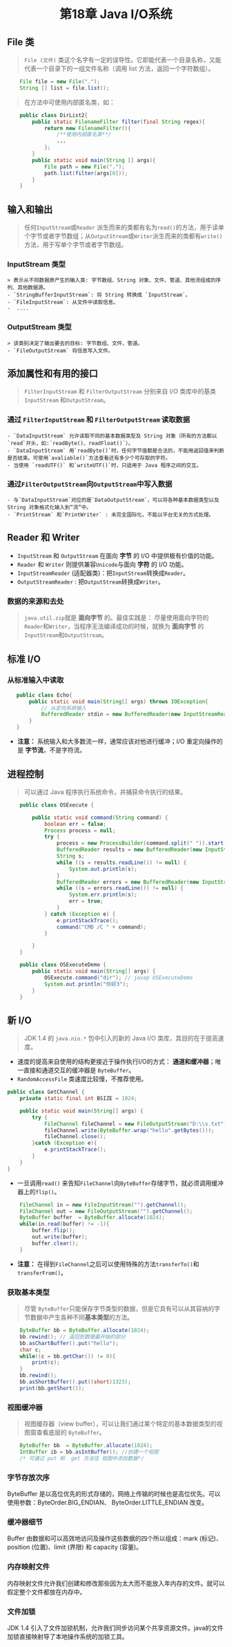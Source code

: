 # <center> 第18章 Java I/O系统 </center>

## File 类
> `File (文件)` 类这个名字有一定的误导性。它即能代表一个目录名称，又能代表一个目录下的一组文件名称（调用 list 方法，返回一个字符数组）。
```java
    File file = new File(".");
    String [] list = file.list();
```
> 在方法中可使用内部匿名类，如：
```java
    public class DirList2{
        public static FilenameFilter filter(final String regex){
            return new FilenameFilter(){ 
                /**使用内部匿名类**/
                ...
            };
        }
        public static void main(String [] args){
            File path = new File(".");
            path.list(filter(args[0])); 
        }
    }

```

## 输入和输出
> 任何`InputStream`或`Reader` 派生而来的类都有名为`read()`的方法，用于读单个字节或者字节数组；从`OutputStream`或`Writer`派生而来的类都有`write()`方法，用于写单个字节或者字节数组。
### InputStream 类型
    > 表示从不同数据原产生的输入类: 字节数组、String 对象、文件、管道、其他流组成的序列、其他数据源。
    - `StringBufferInputStream`: 将 String 转换成 `InputStream`。
    - `FileInputStream`: 从文件中读取信息。
    -  ....
### OutputStream 类型
    > 该类别决定了输出要去的目标: 字节数组、文件、管道。
    - `FileOutputStream` 将信息写入文件。

## 添加属性和有用的接口
> `FilterInputStream` 和 `FilterOutputStream` 分别来自 I/O 类库中的基类`InputStream` 和`OutputStream`。

### 通过 `FilterInputStream` 和 `FilterOutputStream` 读取数据
    - `DataInputStream` 允许读取不同的基本数据类型及 String 对象（所有的方法都以`read`开头，如:`readByte()、readFloat()`）。
    - `DataInputStream` 用`readByte()`时，任何字节值都是合法的，不能用返回值来判断是否结束。可使用`avaliable()`方法查看还有多少个可存取的字符。
    - 当使用 `readUTF()` 和`writeUTF()`时，只适用于 Java 程序之间的交互。
### 通过`FilterOutputStream`向`OutputStream`中写入数据
    - 与`DataInputStream`对应的是`DataOutputStream`，可以将各种基本数据类型以及 String 对象格式化输入到“流”中。
    - `PrintStream` 和`PrintWriter` : 未完全国际化，不能以平台无关的方式处理。
## Reader 和 Writer
- `InputStream` 和 `OutputStream` 在面向 **字节** 的 I/O 中提供极有价值的功能。
- `Reader` 和 `Writer` 则提供兼容`Unicode`与面向 **字符** 的 I/O 功能。
- `InputStreamReader` (适配器类)：把`InputStream`转换成`Reader`。
- `OutputStreamReader` : 把`OutputStream`转换成`Writer`。
### 数据的来源和去处
 > `java.util.zip`就是 **面向字节** 的。最佳实践是： 尽量使用面向字符的`Reader`和`Writer`，当程序无法编译成功的时候，就换为 **面向字节** 的`InputStream`和`OutputStream`。

 ## 标准 I/O

 ### 从标准输入中读取

 ```java
    public class Echo{
        public static void main(String[] args) throws IOException{
            // 从定向系统输入
            BufferedReader stdin = new BufferedReader(new InputStreamReader(System.in))  
        }
    }
 ```
  - **注意：** 系统输入和大多数流一样，通常应该对他进行缓冲；I/O 重定向操作的是 **字节流**，不是字符流。

  ## 进程控制
  > 可以通过 Java 程序执行系统命令，并捕获命令执行的结果。
```java
    public class OSExecute {

        public static void command(String command) {
            boolean err = false;
            Process process = null;
            try {
                process = new ProcessBuilder(command.split(" ")).start();
                BufferedReader results = new BufferedReader(new InputStreamReader(process.getInputStream()));
                String s;
                while ((s = results.readLine()) != null) {
                    System.out.println(s);
                }
                BufferedReader errors = new BufferedReader(new InputStreamReader(process.getErrorStream()));
                while ((s = errors.readLine()) != null) {
                    System.err.println(s);
                    err = true;
                }
            } catch (Exception e) {
                e.printStackTrace();
                command("CMD /C " + command);
            }

        }
    }

    public class OSExecuteDemo {
        public static void main(String[] args) {
            OSExecute.command("dir"); // javap OSExecuteDemo
            System.out.println("你好3");
        }
    }


```

## 新 I/O
> JDK 1.4 的 `java.nio.*` 包中引入的新的 Java I/O 类库，其目的在于提高速度。
- 速度的提高来自使用的结构更接近于操作执行I/O的方式： **通道和缓冲器**；唯一直接和通道交互的缓冲器是 `ByteBuffer`。
- `RandomAccessFile` 类速度比较慢，不推荐使用。
```java
public class GetChannel {
    private static final int BSIZE = 1024;

    public static void main(String[] args) {
        try {
            FileChannel fileChannel = new FileOutputStream("D:\\s.txt").getChannel();
            fileChannel.write(ByteBuffer.wrap("hello".getBytes()));
            fileChannel.close();
        }catch (Exception e){
            e.printStackTrace();
        }
    }
}

```
- 一旦调用`read()` 来告知`FileChannel`向`ByteBuffer`存储字节，就必须调用缓冲器上的`flip()`。
```java
    FileChannel in = new FileInputStream("").getChannel();
    FileChannel out = new FileOutputStream("").getChannel();
    ByteBuffer buffer  = ByteBuffer.allocate(1024);
    while(in.read(buffer) != -1){
        buffer.flip();
        out.write(buffer);
        buffer.clear();
    }
```
- **注意：** 在得到`FileChannel`之后可以使用特殊的方法`transferTo()`和`transferFrom()`。
### 获取基本类型
> 尽管 `ByteBuffer`只能保存字节类型的数据，但是它具有可以从其容纳的字节数据中产生各种不同**基本类型**的方法。
```java
    ByteBuffer bb = ByteBuffer.allocate(1024);
    bb.rewind(); // 返回到数据最开始的部分
    bb.asChartBuffer().put("hello");
    char c;
    while((c = bb.getChar()) != 0){
        print(c);
    }
    bb.rewind();
    bb.asShortBuffer().put((short)1323);
    print(bb.getShort());
```
###  视图缓冲器
> 视图缓存器（view buffer），可以让我们通过某个特定的基本数据类型的视图窗查看底层的 `ByteBuffer`。
```java
    ByteBuffer bb  = ByteBuffer.allocate(1024);
    IntBuffer ib = bb.asIntBuffer(); //创建一个视图
    /* 可通过 put 和  get 方法往 视图中添加数据*/
```
### 字节存放次序
ByteBuffer 是以高位优先的形式存储的，网络上传输的时候也是高位优先。可以使用参数：ByteOrder.BIG_ENDIAN、
      ByteOrder.LITTLE_ENDIAN 改变。

### 缓冲器细节
Buffer 由数据和可以高效地访问及操作这些数据的四个所以组成：mark (标记)、position (位置)、limit (界限) 和 capacity (容量)。

### 内存映射文件
内存映射文件允许我们创建和修改那些因为太大而不能放入年内存的文件。就可以假定整个文件都放在内存中。

### 文件加锁
JDK 1.4 引入了文件加锁机制，允许我们同步访问某个共享资源文件。java的文件加锁直接映射导了本地操作系统的加锁工具。